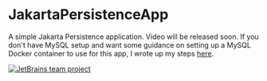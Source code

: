 # JakartaPersistenceApp
A simple Jakarta Persistence application. Video will be released soon. If you don't have MySQL setup and want some guidance on setting up a MySQL Docker container to use for this app, I wrote up my steps [here](https://daliashea.com/2021/01/06/configuring-a-jpa-application-with-a-mysql-docker-container/).

[![JetBrains team project](http://jb.gg/badges/team.svg)](https://confluence.jetbrains.com/display/ALL/JetBrains+on+GitHub)
